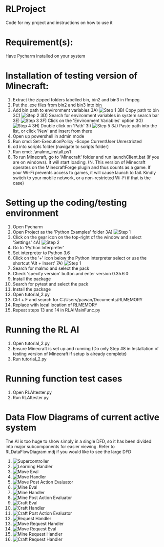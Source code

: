 # RLProject
Code for my project and instructions on how to use it

# Requirement(s):
Have Pycharm installed on your system

# Installation of testing version of Minecraft:
1) Extract the zipped folders labelled bin, bin2 and bin3 in ffmpeg
2) Put the .exe files from bin2 and bin3 into bin
3) Add bin path to environment variables
3A) ![Step 1](https://github.com/PawanPaul/RLProject/blob/main/Pictures/FFMPEGtoPathStep1.png)
3B) Copy path to bin
3C) ![Step 2](https://github.com/PawanPaul/RLProject/blob/main/Pictures/FFMPEGtoPathStep2.png)
3D) Search for environment variables in system search bar
3E) ![Step 3](https://github.com/PawanPaul/RLProject/blob/main/Pictures/FFMPEGtoPathStep3.png)
3F) Click on the 'Environment Variables' option
3G) ![Step 4](https://github.com/PawanPaul/RLProject/blob/main/Pictures/FFMPEGtoPathStep4.png)
3H) Double click on 'Path'
3I) ![Step 5](https://github.com/PawanPaul/RLProject/blob/main/Pictures/FFMPEGtoPathStep5.png)
3J) Paste path into the list, or click 'New' and insert from there
4) Open up powershell in admin mode
5) Run cmd: Set-ExecutionPolicy -Scope CurrentUser Unrestricted
6) cd into scripts folder (navigate to scripts folder)
7) Run cmd: .\malmo_install.ps1
8) To run Minecraft, go to 'Minecraft' folder and run launchClient.bat (if you are on windows). It will start loading. (N. This version of Minecraft operates on the MinecraftForge plugin and thus counts as a game. If your Wi-Fi prevents access to games, it will cause launch to fail. Kindly switch to your mobile network, or a non-restricted Wi-Fi if that is the case)

# Setting up the coding/testing environment
1) Open Pycharm
2) Open Project as the 'Python Examples' folder
3A) ![Step 1](https://github.com/PawanPaul/RLProject/blob/main/Pictures/malmoInstallStep1.png)
3) Click on the gear icon on the top-right of the window and select 'Settings'
4A) ![Step 2](https://github.com/PawanPaul/RLProject/blob/main/Pictures/malmoInstallStep2.png)
4) Go to 'Python Interpreter'
5) Set interpreter to Python 3.6
6) Click on the '+' icon below the Python interpreter select or use the shortcut 'Alt + Insert'
7A) ![Step 1](https://github.com/PawanPaul/RLProject/blob/main/Pictures/malmoInstallStep3.png)
7) Search for malmo and select the pack
8) Check 'specify version' button and enter version 0.35.6.0
9) Install the package
10) Search for pytest and select the pack
11) Install the package
12) Open tutorial_2.py
13) Ctrl + F and search for C:/Users/pawan/Documents/RLMEMORY
14) Replace with local location of RLMEMORY
15) Repeat steps 13 and 14 in RLAIMainFunc.py

# Running the RL AI
1) Open tutorial_2.py
2) Ensure Minecraft is set up and running (Do only Step #8 in Installation of testing version of Minecraft if setup is already complete)
3) Run tutorial_2.py

# Running function test cases
1) Open RLAItester.py
2) Run RLAItester.py

# Data Flow Diagrams of current active system
The AI is too huge to show simply in a single DFD, so it has been divided into major subcomponents for easier viewing. Refer to RLDataFlowDiagram.mdj if you would like to see the large DFD
1) ![Supercontroller](https://github.com/PawanPaul/RLProject/blob/main/Pictures/SupercontrollerDFD.png)
2) ![Learning Handler](https://github.com/PawanPaul/RLProject/blob/main/Pictures/LearningHandlerDFD.png)
3) ![Move Eval](https://github.com/PawanPaul/RLProject/blob/main/Pictures/MoveEvalDFD.png)
4) ![Move Handler](https://github.com/PawanPaul/RLProject/blob/main/Pictures/MoveHandlerDFD.png)
5) ![Move Post Action Evaluator](https://github.com/PawanPaul/RLProject/blob/main/Pictures/MovePostActionEvalDFD.png)
6) ![Mine Eval](https://github.com/PawanPaul/RLProject/blob/main/Pictures/MineEvalDFD.png)
7) ![Mine Handler](https://github.com/PawanPaul/RLProject/blob/main/Pictures/MineHandlerDFD.png)
8) ![Mine Post Action Evaluator](https://github.com/PawanPaul/RLProject/blob/main/Pictures/MinePostActionEvalDFD.png)
9) ![Craft Eval](https://github.com/PawanPaul/RLProject/blob/main/Pictures/CraftEvalDFD.png)
10) ![Craft Handler](https://github.com/PawanPaul/RLProject/blob/main/Pictures/CraftHandlerDFD.png)
11) ![Craft Post Action Evaluator](https://github.com/PawanPaul/RLProject/blob/main/Pictures/CraftPostActionEvalDFD.png)
12) ![Request Handler](https://github.com/PawanPaul/RLProject/blob/main/Pictures/RequestHandlerDFD.png)
13) ![Move Request Handler](https://github.com/PawanPaul/RLProject/blob/main/Pictures/MoveRequestHandlerDFD.png)
14) ![Move Request Eval](https://github.com/PawanPaul/RLProject/blob/main/Pictures/MoveRequestEvalDFD.png)
15) ![Mine Request Handler](https://github.com/PawanPaul/RLProject/blob/main/Pictures/MineRequestHandlerDFD.png)
16) ![Craft Request Handler](https://github.com/PawanPaul/RLProject/blob/main/Pictures/CraftRequestHandlerDFD.png)

